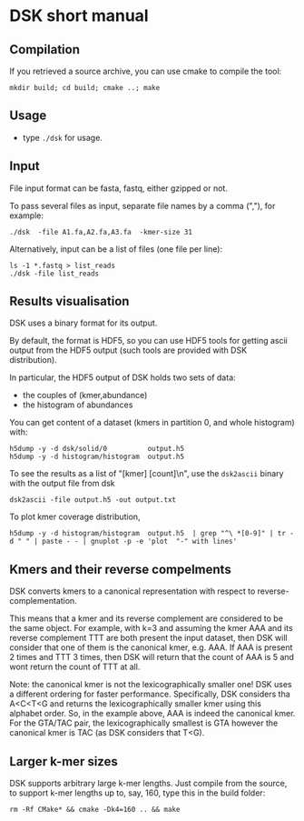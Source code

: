 # DSK  short manual

## Compilation

If you retrieved a source archive, you can use cmake to compile the tool:

    mkdir build; cd build; cmake ..; make 


## Usage

* type `./dsk` for usage.


## Input

File input format can be fasta, fastq, either gzipped or not.

To pass several files as input, separate file names by a comma (","), for example:  

    ./dsk  -file A1.fa,A2.fa,A3.fa  -kmer-size 31

Alternatively, input can be a list of files (one file per line): 

    ls -1 *.fastq > list_reads
    ./dsk -file list_reads
    

## Results visualisation

DSK uses a binary format for its output. 

By default, the format is HDF5, so you can use HDF5 tools for getting ascii output
from the HDF5 output (such tools are provided with DSK distribution).

In particular, the HDF5 output of DSK holds two sets of data:
   
* the couples of (kmer,abundance)
* the histogram of abundances
    
You can get content of a dataset (kmers in partition 0, and whole histogram) with:
    
    h5dump -y -d dsk/solid/0          output.h5
    h5dump -y -d histogram/histogram  output.h5

To see the results as a list of "[kmer] [count]\n", use the `dsk2ascii` binary with the output file from dsk 

    dsk2ascii -file output.h5 -out output.txt
    
To plot kmer coverage distribution,    
    
    h5dump -y -d histogram/histogram  output.h5  | grep "^\ *[0-9]" | tr -d " " | paste - - | gnuplot -p -e 'plot  "-" with lines'     


## Kmers and their reverse compelments

DSK converts kmers to a canonical representation with respect to reverse-complementation. 

This means that a kmer and its reverse complement are considered to be the same object. For example, with k=3 and assuming the kmer AAA and its reverse complement TTT are both present the input dataset, then DSK will consider that one of them is the canonical kmer, e.g. AAA. If AAA is present 2 times and TTT 3 times, then DSK will return that the count of AAA is 5 and wont return the count of TTT at all.

Note: the canonical kmer is not the lexicographically smaller one! DSK uses a different ordering for faster performance. Specifically, DSK considers tha A<C<T<G and returns the lexicographically smaller kmer using this alphabet order. So, in the example above, AAA is indeed the canonical kmer. For the GTA/TAC pair, the lexicographically smallest is GTA however the canonical kmer is TAC (as DSK considers that T<G).


## Larger k-mer sizes

DSK supports arbitrary large k-mer lengths. 
Just compile from the source, to support k-mer lengths up to, say, 160, type this in the build folder:

    rm -Rf CMake* && cmake -Dk4=160 .. && make

